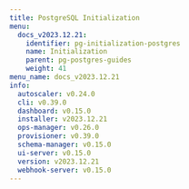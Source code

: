 ```yaml
---
title: PostgreSQL Initialization
menu:
  docs_v2023.12.21:
    identifier: pg-initialization-postgres
    name: Initialization
    parent: pg-postgres-guides
    weight: 41
menu_name: docs_v2023.12.21
info:
  autoscaler: v0.24.0
  cli: v0.39.0
  dashboard: v0.15.0
  installer: v2023.12.21
  ops-manager: v0.26.0
  provisioner: v0.39.0
  schema-manager: v0.15.0
  ui-server: v0.15.0
  version: v2023.12.21
  webhook-server: v0.15.0
---
```


